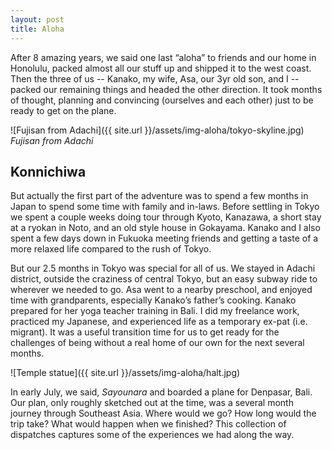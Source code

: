 ```yaml
---
layout: post
title: Aloha
---
```


After 8 amazing years, we said one last “aloha” to friends and our home in Honolulu, packed almost all our stuff up and shipped it to the west coast. Then the three of us -- Kanako, my wife, Asa, our 3yr old son, and I -- packed our remaining things and headed the other direction. It took months of thought, planning and convincing (ourselves and each other) just to be ready to get on the plane.

![Fujisan from Adachi]({{ site.url }}/assets/img-aloha/tokyo-skyline.jpg)
*Fujisan from Adachi*

## Konnichiwa

But actually the first part of the adventure was to spend a few months in Japan to spend some time with family and in-laws. Before settling in Tokyo we spent a couple weeks doing tour through Kyoto, Kanazawa, a short stay at a ryokan in Noto, and an old style house in Gokayama. Kanako and I also spent a few days down in Fukuoka meeting friends and getting a taste of a more relaxed life compared to the rush of Tokyo.

But our 2.5 months in Tokyo was special for all of us. We stayed in Adachi district, outside the craziness of central Tokyo, but an easy subway ride to wherever we needed to go. Asa went to a nearby preschool, and enjoyed time with grandparents, especially Kanako’s father’s cooking. Kanako prepared for her yoga teacher training in Bali. I did my freelance work, practiced my Japanese, and experienced life as a temporary ex-pat (i.e. migrant). It was a useful transition time for us to get ready for the challenges of being without a real home of our own for the next several months.

![Temple statue]({{ site.url }}/assets/img-aloha/halt.jpg)

In early July, we said, *Sayounara* and boarded a plane for Denpasar, Bali. Our plan, only roughly sketched out at the time, was a several month journey through Southeast Asia. Where would we go? How long would the trip take? What would happen when we finished? This collection of dispatches captures some of the experiences we had along the way.
